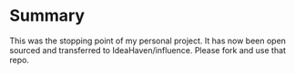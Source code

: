 # Summary
This was the stopping point of my personal project.  It has now been open sourced and transferred to IdeaHaven/influence. Please fork and use that repo.

